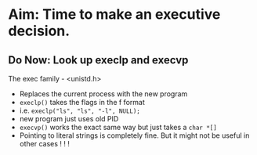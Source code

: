 # Aim: Time to make an executive decision.

## Do Now: Look up execlp and execvp
The exec family - <unistd.h>

* Replaces the current process with the new program
* `execlp()` takes the flags in the f format
* i.e. `execlp("ls", "ls", "-l", NULL);` 
* new program just uses old PID
* `execvp()` works the exact same way but just takes a `char *[]`
* Pointing to literal strings is completely fine. But it might not be useful in other cases ! ! ! 
